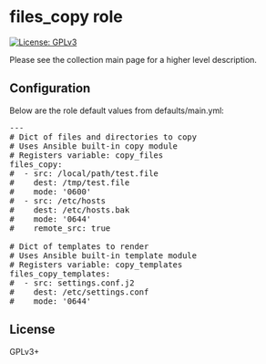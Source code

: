 # files_copy role

[![License: GPLv3](https://img.shields.io/badge/license-GPLv3-brightgreen.svg)](https://www.gnu.org/licenses/gpl-3.0)

Please see the collection main page for a higher level description.

## Configuration

Below are the role default values from defaults/main.yml:

<pre>
---
# Dict of files and directories to copy
# Uses Ansible built-in copy module
# Registers variable: copy_files
files_copy:
#  - src: /local/path/test.file
#    dest: /tmp/test.file
#    mode: '0600'
#  - src: /etc/hosts
#    dest: /etc/hosts.bak
#    mode: '0644'
#    remote_src: true

# Dict of templates to render
# Uses Ansible built-in template module
# Registers variable: copy_templates
files_copy_templates:
#  - src: settings.conf.j2
#    dest: /etc/settings.conf
#    mode: '0644'
</pre>

## License

GPLv3+
